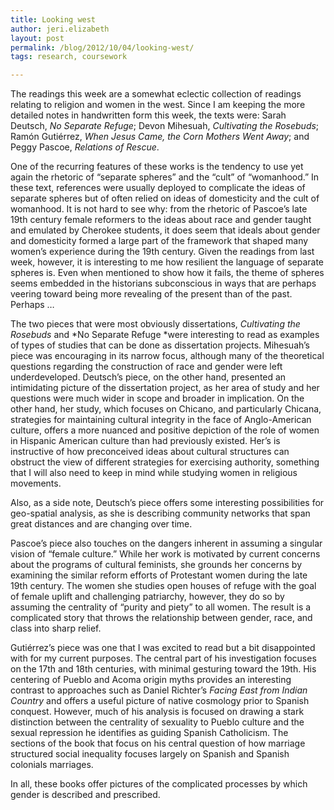 ```yaml
---
title: Looking west
author: jeri.elizabeth
layout: post
permalink: /blog/2012/10/04/looking-west/
tags: research, coursework

---
```

The readings this week are a somewhat eclectic collection of readings relating to religion and women in the west. Since I am keeping the more detailed notes in handwritten form this week, the texts were: Sarah Deutsch, *No Separate Refuge*; Devon Mihesuah, *Cultivating the Rosebuds*; Ramón Gutiérrez, *When Jesus Came, the Corn Mothers Went Away*; and Peggy Pascoe, *Relations of Rescue*.

One of the recurring features of these works is the tendency to use yet again the rhetoric of &#8220;separate spheres&#8221; and the &#8220;cult&#8221; of &#8220;womanhood.&#8221; In these text, references were usually deployed to complicate the ideas of separate spheres but of often relied on ideas of domesticity and the cult of womanhood. It is not hard to see why: from the rhetoric of Pascoe&#8217;s late 19th century female reformers to the ideas about race and gender taught and emulated by Cherokee students, it does seem that ideals about gender and domesticity formed a large part of the framework that shaped many women&#8217;s experience during the 19th century. Given the readings from last week, however, it is interesting to me how resilient the language of separate spheres is. Even when mentioned to show how it fails, the theme of spheres seems embedded in the historians subconscious in ways that are perhaps veering toward being more revealing of the present than of the past. Perhaps &#8230;

The two pieces that were most obviously dissertations, *Cultivating the Rosebuds* and *No Separate Refuge *were interesting to read as examples of types of studies that can be done as dissertation projects. Mihesuah&#8217;s piece was encouraging in its narrow focus, although many of the theoretical questions regarding the construction of race and gender were left underdeveloped. Deutsch&#8217;s piece, on the other hand, presented an intimidating picture of the dissertation project, as her area of study and her questions were much wider in scope and broader in implication. On the other hand, her study, which focuses on Chicano, and particularly Chicana, strategies for maintaining cultural integrity in the face of Anglo-American culture, offers a more nuanced and positive depiction of the role of women in Hispanic American culture than had previously existed. Her&#8217;s is instructive of how preconceived ideas about cultural structures can obstruct the view of different strategies for exercising authority, something that I will also need to keep in mind while studying women in religious movements.

Also, as a side note, Deutsch&#8217;s piece offers some interesting possibilities for geo-spatial analysis, as she is describing community networks that span great distances and are changing over time.

Pascoe&#8217;s piece also touches on the dangers inherent in assuming a singular vision of &#8220;female culture.&#8221; While her work is motivated by current concerns about the programs of cultural feminists, she grounds her concerns by examining the similar reform efforts of Protestant women during the late 19th century. The women she studies open houses of refuge with the goal of female uplift and challenging patriarchy, however, they do so by assuming the centrality of &#8220;purity and piety&#8221; to all women. The result is a complicated story that throws the relationship between gender, race, and class into sharp relief.

Gutiérrez&#8217;s piece was one that I was excited to read but a bit disappointed with for my current purposes. The central part of his investigation focuses on the 17th and 18th centuries, with minimal gesturing toward the 19th. His centering of Pueblo and Acoma origin myths provides an interesting contrast to approaches such as Daniel Richter&#8217;s *Facing East from Indian Country* and offers a useful picture of native cosmology prior to Spanish conquest. However, much of his analysis is focused on drawing a stark distinction between the centrality of sexuality to Pueblo culture and the sexual repression he identifies as guiding Spanish Catholicism. The sections of the book that focus on his central question of how marriage structured social inequality focuses largely on Spanish and Spanish colonials marriages.

In all, these books offer pictures of the complicated processes by which gender is described and prescribed.